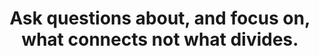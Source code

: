 ---
title: Ask questions about, and focus on, what connects not what divides.
tags: human
connect: true
order: 2
---